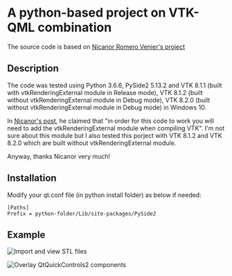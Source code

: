 # A python-based project on VTK-QML combination

The source code is based on [Nicanor Romero Venier's project](https://github.com/nicanor-romero/QmlVtk)

## Description

The code was tested using Python 3.6.6, PySide2 5.13.2 and VTK 8.1.1 (built with vtkRenderingExternal module in Release mode), VTK 8.1.2 (built without vtkRenderingExternal module in Debug mode), VTK 8.2.0 (built without vtkRenderingExternal module in Debug mode) in Windows 10.

In [Nicanor's post](https://medium.com/bq-engineering/integrating-qtquickcontrols-2-with-vtk-df54bbb99de3), he claimed that "in order for this code to work you will need to add the vtkRenderingExternal module when compiling VTK". I'm not sure about this module but I also tested this porject with VTK 8.1.2 and VTK 8.2.0 which are built without vtkRenderingExternal module.

Anyway, thanks Nicanor very much!

## Installation

Modify your qt.conf file (in python install folder) as below if needed:

```
[Paths]
Prefix = python-folder/Lib/site-packages/PySide2
```

## Example

![Import and view STL files](resources/QmlVtk_1.gif "Import and view STL files")

![Overlay QtQuickControls2 components](resources/QmlVtk_2.gif "Overlay QtQuickControls2 components")
